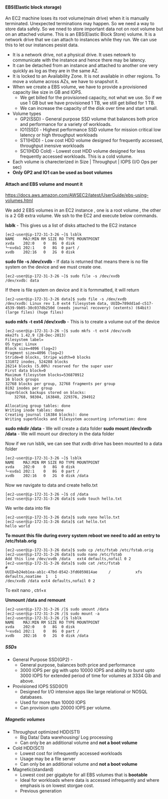 #### EBS(Elastic block storage)

An EC2 machine loses its root volume(main drive) when it is manually terminated. Unexpected terminations may happen. So we need a way to store data safely.
So we nned to store important data not on root volume but on an attached volume. This is an EBS(Elastic Block Store) volume. It is a network drive that we can attach to instances while they run. We can use this to let our instances pesist data.

+ It is a network drive, not a physical drive. It uses netowrk to communicate with the instance and hence there may be latency.
+ It can be detached from an instance and attached to another one very quickly as log as they are in the same AZ.
+ It is locked to an Availability Zone. It is not available in other regions. To move a volume across AZs, we have to snapshot it.
+ When we create a EBS volume, we have to provide a provisioned capacity like size in GB and IOPS.
  + We get billed for the provisioned capacity, not what we use. So if we use 1 GB but we have provisioned 1 TB, we still get billed for 1 TB.
  + We can increase the capacity of the disk over time and start small.
+ Volume types
  + GP2(SSD) - General purpose SSD volume that balances both price and performance for a variety of workloads.
  + IO1(SSD) - Highest performance SSD volume for mission critical low latency or high throughput workloads
  + ST1(HDD) - Low cost HDD volume designed for frequently accessed, throughput inensive workloads
  + SC1(HDD Cold) - Lowest cost HDD volume designed for less frequently accessed workloads. This is a cold volume.
+ Each volume is charecterized in Size | Throughput | IOPS (I/O Ops per sec)
+ **Only GP2 and IO1 can be used as boot volumes**

#### Attach and EBS volume and mount it 

https://docs.aws.amazon.com/AWSEC2/latest/UserGuide/ebs-using-volumes.html

We add 2 EBS volumes in an EC2 instance , one is a root volume , the other is a 2 GB extra volume. We ssh to the EC2 and execute below commands.

**lsblk** - This gives us a list of disks attached to the EC2 instance
```
[ec2-user@ip-172-31-3-26 ~]$ lsblk
NAME    MAJ:MIN RM SIZE RO TYPE MOUNTPOINT
xvda    202:0    0   8G  0 disk 
└─xvda1 202:1    0   8G  0 part /
xvdb    202:16   0   2G  0 disk 
```
**sudo file -s /dev/xvdb** - If data is returned that means there is no file system on the device and we must create one. 
```
[ec2-user@ip-172-31-3-26 ~]$ sudo file -s /dev/xvdb
/dev/xvdb: data
```
If there is file system on device and it is formmatted, it will return 
```
[ec2-user@ip-172-31-3-26 data]$ sudo file -s /dev/xvdb
/dev/xvdb: Linux rev 1.0 ext4 filesystem data, UUID=789dd1ad-c517-4539-9b05-30c037db250d (needs journal recovery) (extents) (64bit) (large files) (huge files)
```
**sudo mkfs -t ext4 /dev/xvdb** - This is to create a volume out of the device
```
[ec2-user@ip-172-31-3-26 ~]$ sudo mkfs -t ext4 /dev/xvdb
mke2fs 1.42.9 (28-Dec-2013)
Filesystem label=
OS type: Linux
Block size=4096 (log=2)
Fragment size=4096 (log=2)
Stride=0 blocks, Stripe width=0 blocks
131072 inodes, 524288 blocks
26214 blocks (5.00%) reserved for the super user
First data block=0
Maximum filesystem blocks=536870912
16 block groups
32768 blocks per group, 32768 fragments per group
8192 inodes per group
Superblock backups stored on blocks: 
	32768, 98304, 163840, 229376, 294912

Allocating group tables: done                            
Writing inode tables: done                            
Creating journal (16384 blocks): done
Writing superblocks and filesystem accounting information: done 
```
**sudo mkdir /data** - We will create a data folder
**sudo mount /dev/xvdb /data** - We will mount our directory in the data folder

Now if we run lsblk, we can see that xvdb drive has been mounted to a data folder
```
[ec2-user@ip-172-31-3-26 ~]$ lsblk
NAME    MAJ:MIN RM SIZE RO TYPE MOUNTPOINT
xvda    202:0    0   8G  0 disk 
└─xvda1 202:1    0   8G  0 part /
xvdb    202:16   0   2G  0 disk /data
```

Now we navigate to data and create hello.txt
```
[ec2-user@ip-172-31-3-26 ~]$ cd /data
[ec2-user@ip-172-31-3-26 data]$ sudo touch hello.txt
```
We write data into file
```
[ec2-user@ip-172-31-3-26 data]$ sudo nano hello.txt
[ec2-user@ip-172-31-3-26 data]$ cat hello.txt
hello world 
```

**To mount this file during every system reboot we need to add an entry to /etc/fstab.orig**
```
[ec2-user@ip-172-31-3-26 data]$ sudo cp /etc/fstab /etc/fstab.orig
[ec2-user@ip-172-31-3-26 data]$ sudo nano /etc/fstab
Add this line /dev/xvdb /data	ext4 defaults,nofail 0 2
[ec2-user@ip-172-31-3-26 data]$ sudo cat /etc/fstab
#
UUID=b24eb1ea-ab1c-47bd-8542-3fd6059814ae     /           xfs    defaults,noatime  1   1
/dev/xvdb /data ext4 defaults,nofail 0 2
```
To exit nano , ctrl+x

**Unmount /data and remount**
```
[ec2-user@ip-172-31-3-26 /]$ sudo umount /data
[ec2-user@ip-172-31-3-26 /]$ sudo mount -a
[ec2-user@ip-172-31-3-26 /]$ lsblk
NAME    MAJ:MIN RM SIZE RO TYPE MOUNTPOINT
xvda    202:0    0   8G  0 disk 
└─xvda1 202:1    0   8G  0 part /
xvdb    202:16   0   2G  0 disk /data
```

##### SSDs
+ General Purpose SSD(GP2) - 
  + General purpose, balances both price and performance
  + 3000 IOPS per gig with upto 10000 IOPS and ability to burst upto 3000 IOPS for extended period of time for volumes at 3334 Gib and above. 
+ Provisioned IOPS SSD(IO1)
  + Designed for I/O intensive apps like large relational or NOSQL databases.
  + Used for more than 10000 IOPS
  + Can provision upto 20000 IOPS per volume.
  
##### Magnetic volumes
+ Throughput optimized HDD(ST1)
  + Big Data/ Data warehousing/ Log  processing
  + Can only be an additional volume and **not a boot volume**
+ Cold HDD(SC1)
  + Lowest cost for infrequently accessed workloads
  + Usage may be a file server
  + Can only be an additional volume and **not a boot volume**
+ Magnetic(standard)
  + Lowest cost per gigabyte for all EBS volumes that is **bootable**
  + Ideal for workloads where data is accessed infrequently and where emphasis is on lowest storgae cost.
  + Previous generation
  


